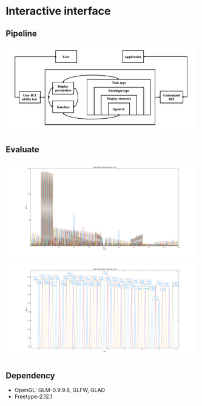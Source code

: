 # Interactive interface

## Pipeline

![1](Source/interactive_interface_pipeline.jpg)

## Evaluate

![2](Source/8_158Hz_60_fft.png)

![3](Source/8_158Hz_large_60_fft.png)


## Dependency

* OpenGL: GLM-0.9.9.8, GLFW, GLAD
* Freetype-2.12.1
